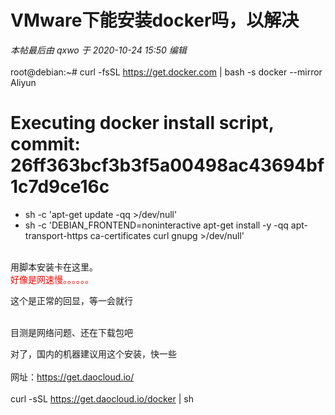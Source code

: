 # VMware下能安装docker吗，以解决


<i class="pstatus"> 本帖最后由 qxwo 于 2020-10-24 15:50 编辑 </i><br />
<br />
root@debian:~# curl -fsSL https://get.docker.com | bash -s docker --mirror Aliyun<br />
# Executing docker install script, commit: 26ff363bcf3b3f5a00498ac43694bf1c7d9ce16c<br />
+ sh -c 'apt-get update -qq &gt;/dev/null'<br />
+ sh -c 'DEBIAN_FRONTEND=noninteractive apt-get install -y -qq apt-transport-https ca-certificates curl gnupg &gt;/dev/null'<br />
<br />
用脚本安装卡在这里。<br />
<font color="Red">好像是网速慢。。。。。。</font>

这个是正常的回显，等一会就行<br />
<br />


目测是网络问题、还在下载包吧

对了，国内的机器建议用这个安装，快一些<br />
<br />
网址：https://get.daocloud.io/<br />
<br />
curl -sSL https://get.daocloud.io/docker | sh
